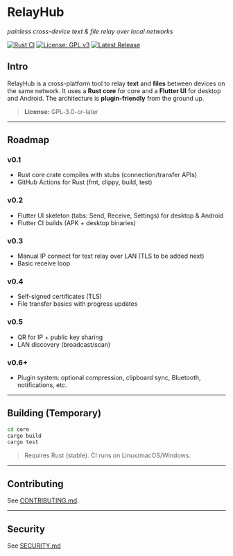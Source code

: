 # RelayHub

*painless cross-device text & file relay over local networks*

[![Rust CI](https://github.com/ninja-left/relay-hub/actions/workflows/rust-ci.yaml/badge.svg)](https://github.com/ninja-left/relay-hub/actions/workflows/rust-ci.yaml)
[![License: GPL v3](https://img.shields.io/badge/License-GPLv3-blue.svg)](LICENSE)
[![Latest Release](https://img.shields.io/github/v/release/ninja-left/relay-hub?display_name=tag)](https://github.com/ninja-left/relay-hub/releases)

## Intro

RelayHub is a cross-platform tool to relay **text** and **files** between devices on the same network. It uses a **Rust core** for core and a **Flutter UI** for desktop and Android. The architecture is **plugin-friendly** from the ground up.

> **License:** GPL‑3.0-or-later

---

## Roadmap

### v0.1
- Rust core crate compiles with stubs (connection/transfer APIs)
- GitHub Actions for Rust (fmt, clippy, build, test)

### v0.2
- Flutter UI skeleton (tabs: Send, Receive, Settings) for desktop & Android
- Flutter CI builds (APK + desktop binaries)

### v0.3
- Manual IP connect for text relay over LAN (TLS to be added next)
- Basic receive loop

### v0.4
- Self-signed certificates (TLS)
- File transfer basics with progress updates

### v0.5
- QR for IP + public key sharing
- LAN discovery (broadcast/scan)

### v0.6+
- Plugin system: optional compression, clipboard sync, Bluetooth, notifications, etc.

---

## Building (Temporary)

```bash
cd core
cargo build
cargo test
```

> Requires Rust (stable). CI runs on Linux/macOS/Windows.

---

## Contributing

See [CONTRIBUTING.md].

---

## Security

See [SECURITY.md]

[CONTRIBUTING.md]: ./CONTRIBUTING.md
[SECURITY.md]: ./SECURITY.md
